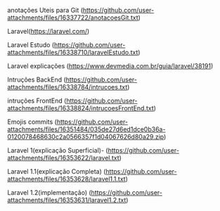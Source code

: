 anotações Uteis para Git 
(https://github.com/user-attachments/files/16337722/anotacoesGit.txt)

Laravel(https://laravel.com/)

Laravel Estudo 
(https://github.com/user-attachments/files/16338710/laravelEstudo.txt)

Laravel explicações 
(https://www.devmedia.com.br/guia/laravel/38191)

Intruções BackEnd
(https://github.com/user-attachments/files/16338784/intrucoes.txt)

intruções FrontEnd
(https://github.com/user-attachments/files/16338824/intrucoesFrontEnd.txt)

Emojis commits 
(https://github.com/user-attachments/files/16351484/035de27d6ed1dce0b36a-0120078468630c2a0566357f1d04067626d80a29.zip)

Laravel 1(explicação Superficial)-
(https://github.com/user-attachments/files/16353622/laravel.txt)

Laravel 1.1(explicação Completa)
(https://github.com/user-attachments/files/16353628/laravel1.1.txt)

Laravel 1.2(implementação)
(https://github.com/user-attachments/files/16353631/laravel1.2.txt)
